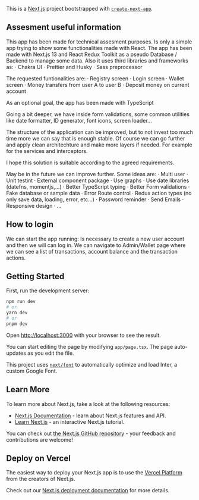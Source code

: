 This is a [Next.js](https://nextjs.org/) project bootstrapped with [`create-next-app`](https://github.com/vercel/next.js/tree/canary/packages/create-next-app).

## Assesment useful information
This app has been made for technical assesment purposes. Is only a simple app trying to show some functionalities made with React.
The app has been made with Next.js 13 and React Redux Toolkit as a pseudo Database / Backend to manage some data.
Also it uses third libraries and frameworks as:
· Chakra UI
· Prettier and Husky
· Sass preprocessor

The requested funtionalities are:
· Registry screen
· Login screen
· Wallet screen
  · Money transfers from user A to user B
  · Deposit money on current account

As an optional goal, the app has been made with TypeScript

Going a bit deeper, we have inside form validations, some common utilities like date formatter, ID generator, font icons, screen loader...

The structure of the application can be improved, but to not invest too much time more we can say that is enough stable. Of course we can go further and apply clean architechture and make more layers if needed. For example for the services and interceptors.

I hope this solution is suitable according to the agreed requirements.

May be in the future we can improve further.
Some ideas are:
· Multi user
· Unit testint
· External component package
· Use graphs
· Use date libraries (datefns, momentjs,...)
· Better TypeScript typing
· Better Form validations
· Fake database or sample data
· Error Route control
· Redux action types (no only save data, loading, error, etc...)
· Password reminder
· Send Emails
· Responsive design
· ...

## How to login
We can start the app running: <npm run dev>
Is necessary to create a new user account and then we will can log in.
We can navigate to Admin/Wallet page where we can see a list of transactions, account balance and the transaction actions.

## Getting Started

First, run the development server:

```bash
npm run dev
# or
yarn dev
# or
pnpm dev
```

Open [http://localhost:3000](http://localhost:3000) with your browser to see the result.

You can start editing the page by modifying `app/page.tsx`. The page auto-updates as you edit the file.

This project uses [`next/font`](https://nextjs.org/docs/basic-features/font-optimization) to automatically optimize and load Inter, a custom Google Font.

## Learn More

To learn more about Next.js, take a look at the following resources:

- [Next.js Documentation](https://nextjs.org/docs) - learn about Next.js features and API.
- [Learn Next.js](https://nextjs.org/learn) - an interactive Next.js tutorial.

You can check out [the Next.js GitHub repository](https://github.com/vercel/next.js/) - your feedback and contributions are welcome!

## Deploy on Vercel

The easiest way to deploy your Next.js app is to use the [Vercel Platform](https://vercel.com/new?utm_medium=default-template&filter=next.js&utm_source=create-next-app&utm_campaign=create-next-app-readme) from the creators of Next.js.

Check out our [Next.js deployment documentation](https://nextjs.org/docs/deployment) for more details.
